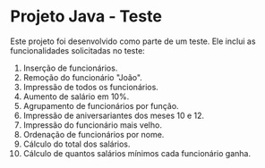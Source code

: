 # Projeto Java - Teste

Este projeto foi desenvolvido como parte de um teste. Ele inclui as funcionalidades solicitadas no teste:

1. Inserção de funcionários.
2. Remoção do funcionário "João".
3. Impressão de todos os funcionários.
4. Aumento de salário em 10%.
5. Agrupamento de funcionários por função.
6. Impressão de aniversariantes dos meses 10 e 12.
7. Impressão do funcionário mais velho.
8. Ordenação de funcionários por nome.
9. Cálculo do total dos salários.
10. Cálculo de quantos salários mínimos cada funcionário ganha.
